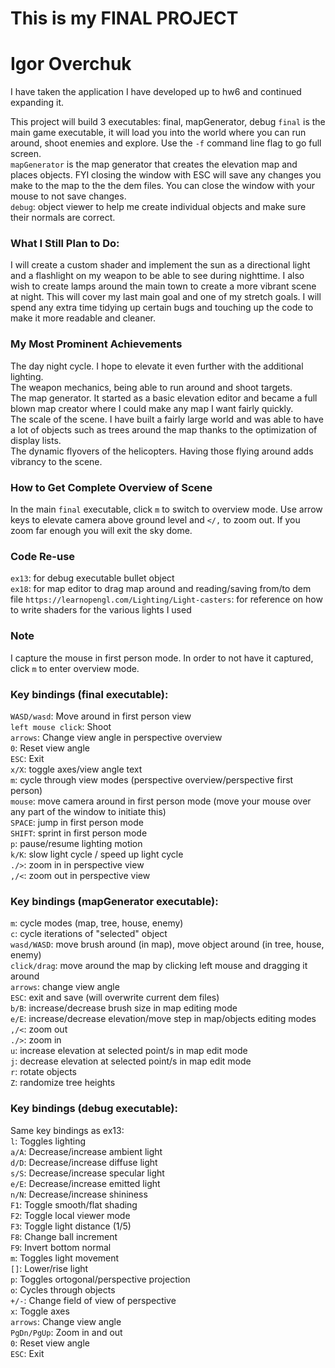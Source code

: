 # This is my FINAL PROJECT

# Igor Overchuk

I have taken the application I have developed up to hw6 and continued expanding it.

This project will build 3 executables: final, mapGenerator, debug
`final` is the main game executable, it will load you into the world where you can run around, shoot enemies and explore. Use the `-f` command line flag to go full screen. \
`mapGenerator` is the map generator that creates the elevation map and places objects. FYI closing the window with ESC will save any changes you make to the map to the the dem files. You can close the window with your mouse to not save changes. \
`debug`: object viewer to help me create individual objects and make sure their normals are correct.

### What I Still Plan to Do:
I will create a custom shader and implement the sun as a directional light and a flashlight on my weapon to be able to see during nighttime. I also wish to create lamps around the main town to create a more vibrant scene at night. This will cover my last main goal and one of my stretch goals. I will spend any extra time tidying up certain bugs and touching up the code to make it more readable and cleaner.

### My Most Prominent Achievements
The day night cycle. I hope to elevate it even further with the additional lighting.\
The weapon mechanics, being able to run around and shoot targets.\
The map generator. It started as a basic elevation editor and became a full blown map creator where I could make any map I want fairly quickly.\
The scale of the scene. I have built a fairly large world and was able to have a lot of objects such as trees around the map thanks to the optimization of display lists.\
The dynamic flyovers of the helicopters. Having those flying around adds vibrancy to the scene.

### How to Get Complete Overview of Scene
In the main `final` executable, click `m` to switch to overview mode. Use arrow keys to elevate camera above ground level and `</,` to zoom out. If you zoom far enough you will exit the sky dome.

### Code Re-use
`ex13`: for debug executable bullet object\
`ex18`: for map editor to drag map around and reading/saving from/to dem file
`https://learnopengl.com/Lighting/Light-casters`: for reference on how to write shaders for the various lights I used

### Note
I capture the mouse in first person mode. In order to not have it captured, click `m` to enter overview mode.

### Key bindings (final executable):
`WASD/wasd`: Move around in first person view\
`left mouse click`: Shoot\
`arrows`: Change view angle in perspective overview\
`0`: Reset view angle\
`ESC`: Exit\
`x/X`: toggle axes/view angle text\
`m`: cycle through view modes (perspective overview/perspective first person)\
`mouse`: move camera around in first person mode (move your mouse over any part of the window to initiate this)\
`SPACE`: jump in first person mode\
`SHIFT`: sprint in first person mode\
`p`: pause/resume lighting motion\
`k/K`: slow light cycle / speed up light cycle\
`./>`: zoom in in perspective view\
`,/<`: zoom out in perspective view

### Key bindings (mapGenerator executable):
`m`: cycle modes (map, tree, house, enemy)\
`c`: cycle iterations of "selected" object\
`wasd/WASD`: move brush around (in map), move object around (in tree, house, enemy)\
`click/drag`: move around the map by clicking left mouse and dragging it around\
`arrows`: change view angle\
`ESC`: exit and save (will overwrite current dem files)\
`b/B`: increase/decrease brush size in map editing mode\
`e/E`: increase/decrease elevation/move step in map/objects editing modes\
`,/<`: zoom out\
`./>`: zoom in\
`u`: increase elevation at selected point/s in map edit mode\
`j`: decrease elevation at selected point/s in map edit mode\
`r`: rotate objects\
`Z`: randomize tree heights

### Key bindings (debug executable):
Same key bindings as ex13:\
`l`: Toggles lighting\
`a/A`: Decrease/increase ambient light\
`d/D`: Decrease/increase diffuse light\
`s/S`: Decrease/increase specular light\
`e/E`: Decrease/increase emitted light\
`n/N`: Decrease/increase shininess\
`F1`: Toggle smooth/flat shading\
`F2`: Toggle local viewer mode\
`F3`: Toggle light distance (1/5)\
`F8`: Change ball increment\
`F9`: Invert bottom normal\
`m`: Toggles light movement\
`[]`: Lower/rise light\
`p`: Toggles ortogonal/perspective projection\
`o`: Cycles through objects\
`+/-`: Change field of view of perspective\
`x`:  Toggle axes\
`arrows`: Change view angle\
`PgDn/PgUp`: Zoom in and out\
`0`: Reset view angle\
`ESC`: Exit
